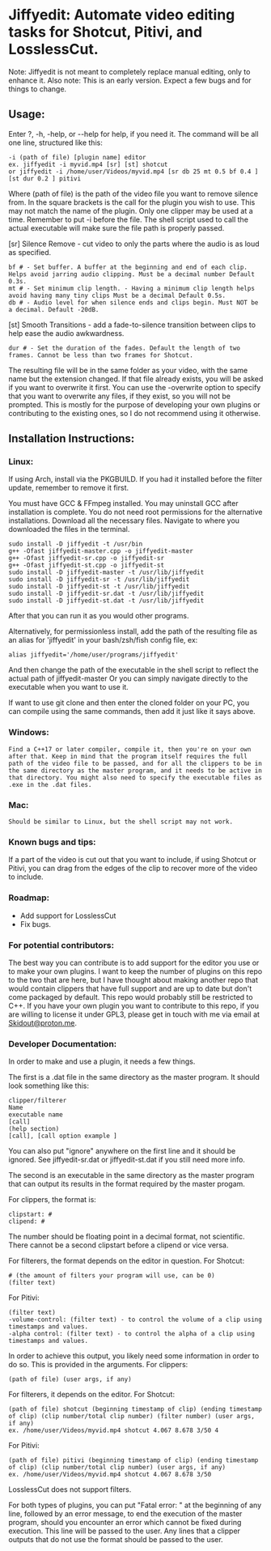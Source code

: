 # Jiffyedit: Automate video editing tasks for Shotcut, Pitivi, and LosslessCut.

Note: Jiffyedit is not meant to completely replace manual editing, only to enhance it.
Also note: This is an early version. Expect a few bugs and for things to change.

## Usage:

  Enter ?, -h, -help, or --help for help, if you need it.
  The command will be all one line, structured like this:
  
    -i (path of file) [plugin name] editor
    ex. jiffyedit -i myvid.mp4 [sr] [st] shotcut
    or jiffyedit -i /home/user/Videos/myvid.mp4 [sr db 25 mt 0.5 bf 0.4 ] [st dur 0.2 ] pitivi
   
  Where (path of file) is the path of the video file you want to remove silence from.
  In the square brackets is the call for the plugin you wish to use. This may not match the name of the plugin. Only one clipper may be used at a time.
  Remember to put -i before the file. The shell script used to call the actual executable will make sure the file path is properly passed.
  
  [sr] Silence Remove - cut video to only the parts where the audio is as loud as specified.
  
    bf # - Set buffer. A buffer at the beginning and end of each clip. Helps avoid jarring audio clipping. Must be a decimal number Default 0.3s.
    mt # - Set minimum clip length. - Having a minimum clip length helps avoid having many tiny clips Must be a decimal Default 0.5s.
    db # - Audio level for when silence ends and clips begin. Must NOT be a decimal. Default -20dB.
    
  [st] Smooth Transitions - add a fade-to-silence transition between clips to help ease the audio awkwardness.
  
    dur # - Set the duration of the fades. Default the length of two frames. Cannot be less than two frames for Shotcut.
  
  The resulting file will be in the same folder as your video, with the same name but the extension changed. If that file already exists, you will be asked if you want to overwrite it first. You can use the -overwrite option to specify that you want to overwrite any files, if they exist, so you will not be prompted. This is mostly for the purpose of developing your own plugins or contributing to the existing ones, so I do not recommend using it otherwise.
  

## Installation Instructions:

###  Linux:

  If using Arch, install via the PKGBUILD. If you had it installed before the filter update, remember to remove it first.

  You must have GCC & FFmpeg installed. You may uninstall GCC after installation is complete.
  You do not need root permissions for the alternative installations.
  Download all the necessary files.
  Navigate to where you downloaded the files in the terminal.
  
    sudo install -D jiffyedit -t /usr/bin
    g++ -Ofast jiffyedit-master.cpp -o jiffyedit-master
    g++ -Ofast jiffyedit-sr.cpp -o jiffyedit-sr
    g++ -Ofast jiffyedit-st.cpp -o jiffyedit-st
    sudo install -D jiffyedit-master -t /usr/lib/jiffyedit
    sudo install -D jiffyedit-sr -t /usr/lib/jiffyedit
    sudo install -D jiffyedit-st -t /usr/lib/jiffyedit
    sudo install -D jiffyedit-sr.dat -t /usr/lib/jiffyedit
    sudo install -D jiffyedit-st.dat -t /usr/lib/jiffyedit
      
  After that you can run it as you would other programs.
    
  Alternatively, for permissionless install, add the path of the resulting file as an alias for 'jiffyedit' in your bash/zsh/fish config file, ex:
    
    alias jiffyedit='/home/user/programs/jiffyedit'
      
  And then change the path of the executable in the shell script to reflect the actual path of jiffyedit-master
  Or you can simply navigate directly to the executable when you want to use it.
    
  If want to use git clone and then enter the cloned folder on your PC, you can compile using the same commands, then add it just like it says above.
  
###  Windows:
  
    Find a C++17 or later compiler, compile it, then you're on your own after that. Keep in mind that the program itself requires the full path of the video file to be passed, and for all the clippers to be in the same directory as the master program, and it needs to be active in that directory. You might also need to specify the executable files as .exe in the .dat files.

    
###  Mac:
  
    Should be similar to Linux, but the shell script may not work.
  

### Known bugs and tips:

  If a part of the video is cut out that you want to include, if using Shotcut or Pitivi, you can drag from the edges of the clip to recover more of the video to include.
  
### Roadmap:
 - Add support for LosslessCut
 - Fix bugs.

### For potential contributors:

  The best way you can contribute is to add support for the editor you use or to make your own plugins. I want to keep the number of plugins on this repo to the two that are here, but I have thought about making another repo that would contain clippers that have full support and are up to date but don't come packaged by default. This repo would probably still be restricted to C++. If you have your own plugin you want to contribute to this repo, if you are willing to license it under GPL3, please get in touch with me via email at Skidout@proton.me.
 
### Developer Documentation:
  In order to make and use a plugin, it needs a few things.
  
  The first is a .dat file in the same directory as the master program. It should look something like this:
  
    clipper/filterer
    Name
    executable name
    [call]
    (help section)
    [call], [call option example ]
    
  You can also put "ignore" anywhere on the first line and it should be ignored. See jiffyedit-sr.dat or jiffyedit-st.dat if you still need more info.
  
  The second is an executable in the same directory as the master program that can output its results in the format required by the master progam.
  
  For clippers, the format is:
  
    clipstart: #
    clipend: #
    
  The number should be floating point in a decimal format, not scientific. There cannot be a second clipstart before a clipend or vice versa.
  
  For filterers, the format depends on the editor in question.
  For Shotcut:
    
    # (the amount of filters your program will use, can be 0)
    (filter text)
    
  For Pitivi:
    
    (filter text)
    -volume-control: (filter text) - to control the volume of a clip using timestamps and values.
    -alpha control: (filter text) - to control the alpha of a clip using timestamps and values.
    
  In order to achieve this output, you likely need some information in order to do so. This is provided in the arguments.
  For clippers:
  
    (path of file) (user args, if any)
    
  For filterers, it depends on the editor.
  For Shotcut: 
    
    (path of file) shotcut (beginning timestamp of clip) (ending timestamp of clip) (clip number/total clip number) (filter number) (user args, if any)
    ex. /home/user/Videos/myvid.mp4 shotcut 4.067 8.678 3/50 4
    
  For Pitivi:
    
    (path of file) pitivi (beginning timestamp of clip) (ending timestamp of clip) (clip number/total clip number) (user args, if any)
    ex. /home/user/Videos/myvid.mp4 shotcut 4.067 8.678 3/50
    
  LosslessCut does not support filters.

  For both types of plugins, you can put "Fatal error: " at the beginning of any line, followed by an error message, to end the execution of the master program, should you encounter an error which cannot be fixed during execution. This line will be passed to the user.
  Any lines that a clipper outputs that do not use the format should be passed to the user.
